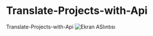 # Translate-Projects-with-Api
Translate-Projects-with-Api
![Ekran ASlıntısı](https://user-images.githubusercontent.com/100355107/203807722-f68812d4-084c-4169-be25-9bdfaa1a4ba9.PNG)
